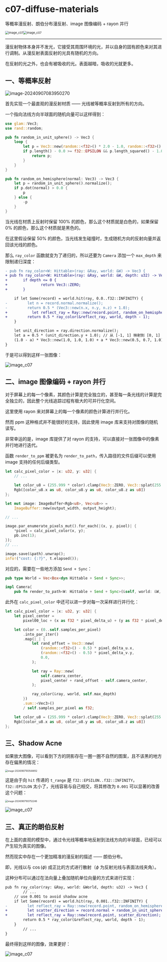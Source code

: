 # c07-diffuse-materials

等概率漫反射、朗伯分布漫反射、image 图像编码 + rayon 并行

<img src="./assets/image_c07-simple.png" alt="image_c07" style="zoom:67%;" /><img src="./assets/image_c07.png" alt="image_c07" style="zoom:67%;" />

---

漫反射物体本身并不发光，它接受其周围环境的光，并以自身的固有颜色来对其进行调制。从漫反射表面反射的光具有随机的方向。

在反射的光之外，也会有被吸收的光。表面越暗，吸收的光就更多。

## 一、等概率反射

![image-20240907083950270](./assets/image-20240907083950270.png)

首先实现一个最直观的漫反射材质 —— 光线被等概率反射到所有的方向。

一个指向法线方向半球面的随机向量可以这样得到：

```rust
use glam::Vec3;
use rand::random;

pub fn random_in_unit_sphere() -> Vec3 {
    loop {
        let p = Vec3::new(random::<f32>() * 2.0 - 1.0, random::<f32>() * 2.0 - 1.0, random::<f32>() * 2.0 - 1.0);
        if p.length() - 0.0 >= f32::EPSILON && p.length_squared() - 1.0 <= f32::EPSILON {
            return p;
        }
    }
}

pub fn random_on_hemisphere(normal: Vec3) -> Vec3 {
    let p = random_in_unit_sphere().normalize();
    if p.dot(normal) > 0.0 {
        p
    } else {
        -p
    }
}
```

当光线在材质上反射时保留 100% 的颜色，那么这个材质就是白色的，如果保留 0% 的颜色，那么这个材质就是黑色的。

在这里假设保留 50% 的颜色，当光线发生碰撞时，生成随机方向的反射向量并返回该光线的颜色。

那么 `ray_color` 函数就变为了递归的，所以还要为 `Camera` 添加一个 `max_depth` 来限制递归深度：

```diff
- pub fn ray_color<W: Hittable>(ray: &Ray, world: &W) -> Vec3 {
+ pub fn ray_color<W: Hittable>(ray: &Ray, world: &W, depth: u32) -> Vec3 {
+ 		if depth <= 0 {
+ 				return Vec3::ZERO;
+ 		}

    if let Some(record) = world.hit(ray, 0.0..f32::INFINITY) {
-         let n = record.normal.normalize();
-         return 0.5 * (Vec3::new(n.x, n.y, n.z) + 1.0);
+     		let reflect_ray = Ray::new(record.point, random_on_hemisphere(record.normal));
+         return 0.5 * ray_color(&reflect_ray, world, depth - 1);
    }

    let unit_direction = ray.direction.normalize();
    let a = 0.5 * (unit_direction.y + 1.0); // 从 [-1, 1] 映射到 [0, 1]
    (1.0 - a) * Vec3::new(1.0, 1.0, 1.0) + a * Vec3::new(0.5, 0.7, 1.0)
}
```

于是可以得到这样一张图像：

![image_c07](./assets/image_c07-shadow-acne.png)

## 二、image 图像编码 + rayon 并行

对于屏幕上的每一个像素，其颜色计算是完全独立的，甚至每一条光线的计算是完全独立的，因此整个光线追踪过程有极大的可并行化空间。

这里使用 rayon 来对屏幕上的每一个像素的颜色计算进行并行化。

然而 ppm 这种格式并不能很好的支持，因此使用 image 库来支持对图像的随机读写。

非常幸运的是，image 库提供了对 rayon 的支持，可以直接对一张图像中的像素并行地进行迭代。

函数 `render_to_ppm` 被更名为 `render_to_path`，传入路径的文件后缀可以使用 image 支持的任何后缀类型。

```rust
let calc_pixel_color = |x: u32, y: u32| {
    // ...

    let color_u8 = (255.999 * color).clamp(Vec3::ZERO, Vec3::splat(255.0));
    Rgb([color_u8.x as u8, color_u8.y as u8, color_u8.z as u8])
};

let mut image: ImageBuffer<Rgb<u8>, Vec<u8>> =
    ImageBuffer::new(output_width, output_height);

// ...

image.par_enumerate_pixels_mut().for_each(|(x, y, pixel)| {
    *pixel = calc_pixel_color(x, y);
    pb.inc(1);
});
// ...

image.save(&path).unwrap();
info!("cost: {:?}", t.elapsed());
```

对应的，需要在一些地方添加 `Send + Sync`：

```rust
pub type World = Vec<Box<dyn Hittable + Send + Sync>>;
```

```rust
impl Camera{
    pub fn render_to_path<W: Hittable + Send + Sync>(&self, world: &W, output_width: u32, path: impl AsRef<Path>) {
```



此外在 `calc_pixel_color` 中还可以进一步对每一次采样进行并行化：

```rust
let calc_pixel_color = |x: u32, y: u32| {
    let pixel_center =
        pixel00_loc + (x as f32 * pixel_delta_u) + (y as f32 * pixel_delta_v);

    let color = (0..self.samples_per_pixel)
        .into_par_iter()
        .map(|_| {
            let rand_offset = Vec3::new(
                (random::<f32>() - 0.5) * pixel_delta_u.x,
                (random::<f32>() - 0.5) * pixel_delta_v.y,
                0.0,
            );

            let ray = Ray::new(
                self.camera_center,
                pixel_center + rand_offset - self.camera_center,
            );

            ray_color(&ray, world, self.max_depth)
        })
        .sum::<Vec3>()
        / self.samples_per_pixel as f32;

    let color_u8 = (255.999 * color).clamp(Vec3::ZERO, Vec3::splat(255.0));
    Rgb([color_u8.x as u8, color_u8.y as u8, color_u8.z as u8])
};
```

## 三、Shadow Acne

如果放大图像，可以看到下方的阴影存在一圈一圈不自然的图案，且不该黑的地方存在偏黑的情况：

<img src="./assets/image-20240907100544652.png" alt="image-20240907100544652" style="zoom:50%;" />

这是由于向 `hit` 传递的 `t_range` 是 `f32::EPSILON..f32::INFINITY`，`f32::EPSILON` 太小了，光线容易与自己相交，将其修改为 `0.001` 可以显著的改善这个问题：

<img src="./assets/image-20240907100752246.png" alt="image-20240907100752246" style="zoom:50%;" />

![image_c07](./assets/image_c07-simple.png)

## 三、真正的朗伯反射

在上面的直观的模型中，通过令光线等概率地反射到法线方向的半球面，已经可以产生较为真实的图像。

然而现实中存在一个更加精准的漫反射的描述 —— 朗伯分布。

即，光线以与 $\cos(\phi)$ 成正比的方式进行散射（$\phi$ 为反射光线与表面法线夹角）。

这种分布可以通过在法向量上叠加随机单位向量的方式来进行实现：

```diff
pub fn ray_color(ray: &Ray, world: &World, depth: u32) -> Vec3 {
		// ...
    // use 0.001 to avoid shadow acne
    if let Some(record) = world.hit(ray, 0.001..f32::INFINITY) {
-         let reflect_ray = Ray::new(record.point, random_on_hemisphere(record.normal));
+         let scatter_direction = record.normal + random_in_unit_sphere();
+         let reflect_ray = Ray::new(record.point, scatter_direction);
        return 0.5 * ray_color(&reflect_ray, world, depth - 1);
    }
		// ...
}
```

最终得到这样的图像，效果更好：

![image_c07](./assets/image_c07.png)
